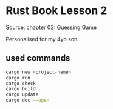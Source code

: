 # Rust Book Lesson 2

Source: [chapter 02: Guessing Game](https://rust-book.cs.brown.edu/ch02-00-guessing-game-tutorial.html)

Personalised for my 4yo son.


## used commands

```bash
cargo new <project-name>
cargo run
cargo check
cargo build
cargo update
cargo doc --open
```
